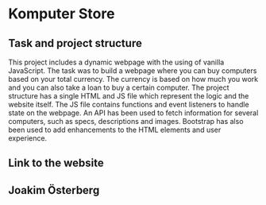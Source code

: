 # Komputer Store

## Task and project structure

This project includes a dynamic webpage with the using of vanilla JavaScript. The task was to build a webpage where you can buy computers based on your total currency. The currency is based on how much you work and you can also take a loan to buy a certain computer. The project structure has a single HTML and JS file which represent the logic and the website itself. The JS file contains functions and event listeners to handle state on the webpage. An API has been used to fetch information for several computers, such as specs, descriptions and images. Bootstrap has also been used to add enhancements to the HTML elements and user experience. 

## Link to the website

## **Joakim Österberg**
